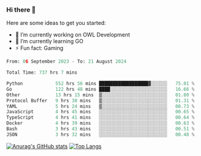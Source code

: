 ### Hi there 👋

Here are some ideas to get you started:

- 🔭 I’m currently working on OWL Development
- 🌱 I’m currently learning GO
-  ⚡ Fun fact: Gaming
  
  <!--
- 👯 I’m looking to collaborate on ...
- 🤔 I’m looking for help with ...
- 💬 Ask me about ...
- 📫 How to reach me: ...
- 😄 Pronouns: ...
-->

<!--START_SECTION:waka-->

```python
From: 06 September 2023 - To: 21 August 2024

Total Time: 737 hrs 7 mins

Python            552 hrs 56 mins ██████████████████▓░░░░░░   75.01 %
Go                122 hrs 48 mins ████░░░░░░░░░░░░░░░░░░░░░   16.66 %
Other             13 hrs 15 mins  ▒░░░░░░░░░░░░░░░░░░░░░░░░   01.80 %
Protocol Buffer   9 hrs 38 mins   ▒░░░░░░░░░░░░░░░░░░░░░░░░   01.31 %
YAML              5 hrs 24 mins   ▒░░░░░░░░░░░░░░░░░░░░░░░░   00.73 %
JavaScript        4 hrs 45 mins   ░░░░░░░░░░░░░░░░░░░░░░░░░   00.65 %
TypeScript        4 hrs 41 mins   ░░░░░░░░░░░░░░░░░░░░░░░░░   00.64 %
Docker            4 hrs 39 mins   ░░░░░░░░░░░░░░░░░░░░░░░░░   00.63 %
Bash              3 hrs 43 mins   ░░░░░░░░░░░░░░░░░░░░░░░░░   00.51 %
JSON              3 hrs 32 mins   ░░░░░░░░░░░░░░░░░░░░░░░░░   00.48 %
```

<!--END_SECTION:waka-->

[![Anurag's GitHub stats](https://github-readme-stats.vercel.app/api?username=aebalz&show_icons=true&theme=codeSTACKr)](https://github.com/anuraghazra/github-readme-stats)
[![Top Langs](https://github-readme-stats.vercel.app/api/top-langs/?username=aebalz&layout=compact&card_width=350&theme=codeSTACKr)](https://github.com/anuraghazra/github-readme-stats)
<!-- [![Readme Card](https://github-readme-stats.vercel.app/api/pin/?username=aebalz&repo=go-gin-gone&show_owner=true)](https://github.com/anuraghazra/github-readme-stats)-->
